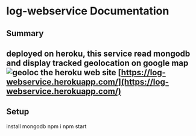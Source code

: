 ﻿log-webservice Documentation
======================
Summary
-------
deployed on heroku, this service read mongodb and display tracked geolocation on google map
![geoloc](http://patricerolland.free.fr/pic/map_log_webservice.jpg)
the heroku web site [https://log-webservice.herokuapp.com/](https://log-webservice.herokuapp.com/)
------------
Setup
-------
install mongodb
npm i
npm start


